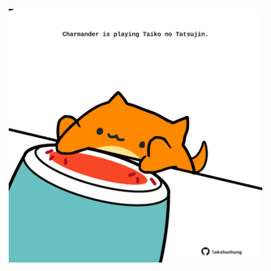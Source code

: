 <!-- built at 31/01/2025, 12:00:39 UTC -->
<p align="center">
  <img width="500" height="500" src="./ReadmeImage.svg">
</p>
